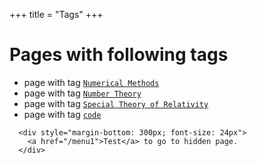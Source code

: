 +++
title = "Tags"
+++

# Pages with following tags

* page with tag [`Numerical Methods`](/tag/numerical_methods/)
* page with tag [`Number Theory`](/tag/number_theory/)
* page with tag [`Special Theory of Relativity`](/tag/special_theory_of_relativity/)
* page with tag [`code`](/tag/code/)

~~~
  <div style="margin-bottom: 300px; font-size: 24px">
    <a href="/menu1">Test</a> to go to hidden page.
  </div>
~~~